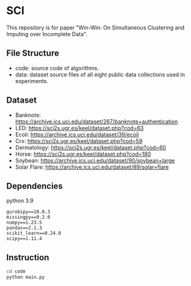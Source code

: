 
# SCI

This repository is for paper "Win-Win: On Simultaneous Clustering and Imputing over Incomplete Data".

## File Structure

* code: source code of algorithms.
* data: dataset source files of all eight public data collections used in experiments.

## Dataset

* Banknote: https://archive.ics.uci.edu/dataset/267/banknote+authentication
* LED: https://sci2s.ugr.es/keel/dataset.php?cod=63
* Ecoli: https://archive.ics.uci.edu/dataset/39/ecoli
* Crx: https://sci2s.ugr.es/keel/dataset.php?cod=59
* Dermatology: https://sci2s.ugr.es/keel/dataset.php?cod=60
* Horse: https://sci2s.ugr.es/keel/dataset.php?cod=180
* Soybean: https://archive.ics.uci.edu/dataset/90/soybean+large
* Solar Flare: https://archive.ics.uci.edu/dataset/89/solar+flare

## Dependencies

python 3.9

```
gurobipy==10.0.3
missingpy==0.2.0
numpy==1.23.5
pandas==2.1.3
scikit_learn==0.24.0
scipy==1.11.4
```

## Instruction

``` sh
cd code
python main.py
```